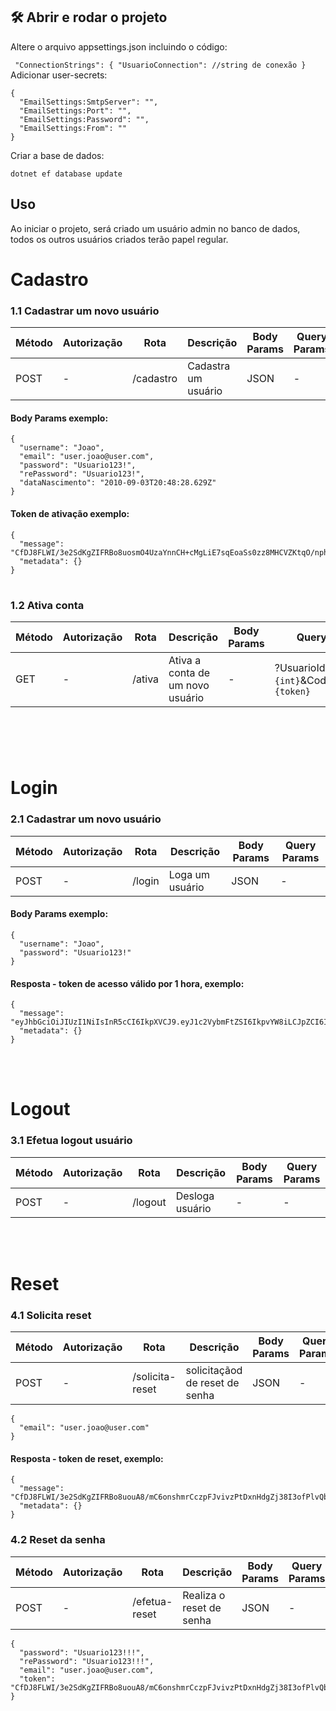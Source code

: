 ## 🛠️ Abrir e rodar o projeto

Altere o arquivo appsettings.json incluindo o código:

` "ConnectionStrings": { "UsuarioConnection": //string de conexão }`
<br>
Adicionar user-secrets:

```
{
  "EmailSettings:SmtpServer": "",
  "EmailSettings:Port": "",
  "EmailSettings:Password": "",
  "EmailSettings:From": ""
}

```

Criar a base de dados:

`dotnet ef database update`

## Uso

Ao iniciar o projeto, será criado um usuário admin no banco de dados, todos os outros usuários criados terão papel regular.

# **Cadastro**

### 1.1 Cadastrar um novo usuário

| Método | Autorização | Rota      | Descrição           | Body Params | Query Params |
| ------ | ----------- | --------- | ------------------- | ----------- | ------------ |
| POST   | -           | /cadastro | Cadastra um usuário | JSON        | -            |

#### Body Params exemplo:

```
{
  "username": "Joao",
  "email": "user.joao@user.com",
  "password": "Usuario123!",
  "rePassword": "Usuario123!",
  "dataNascimento": "2010-09-03T20:48:28.629Z"
}
```

#### Token de ativação exemplo:

```
{
  "message": "CfDJ8FLWI/3e2SdKgZIFRBo8uosmO4UzaYnnCH+cMgLiE7sqEoaSs0zz8MHCVZKtqO/nph504j37rBQy3J0YB22qdCrbkUR/XdMdbGF/Wlx4PE5bALN6TUc3MYoXaqpLGo7/3drIshRT6jBxnMQURt/8SUE7zVsoyV4l2zShb16M548Ocqw0aNYyx2g4r7C2QDyzWfPpApNHUdgTkDYn82GY+Tk=",
  "metadata": {}
}
```

#

### 1.2 Ativa conta

| Método | Autorização | Rota   | Descrição                        | Body Params | Query Params                                |
| ------ | ----------- | ------ | -------------------------------- | ----------- | ------------------------------------------- |
| GET    | -           | /ativa | Ativa a conta de um novo usuário | -           | ?UsuarioId=`{int}`&CodigoAtivacao=`{token}` |

#

<br><br>

# **Login**

### 2.1 Cadastrar um novo usuário

| Método | Autorização | Rota   | Descrição       | Body Params | Query Params |
| ------ | ----------- | ------ | --------------- | ----------- | ------------ |
| POST   | -           | /login | Loga um usuário | JSON        | -            |

#### Body Params exemplo:

```
{
  "username": "Joao",
  "password": "Usuario123!"
}
```

#### Resposta - token de acesso válido por 1 hora, exemplo:

```
{
  "message": "eyJhbGciOiJIUzI1NiIsInR5cCI6IkpXVCJ9.eyJ1c2VybmFtZSI6IkpvYW8iLCJpZCI6IjEwMDAwMyIsImh0dHA6Ly9zY2hlbWFzLm1pY3Jvc29mdC5jb20vd3MvMjAwOC8wNi9pZGVudGl0eS9jbGFpbXMvcm9sZSI6InJlZ3VsYXIiLCJodHRwOi8vc2NoZW1hcy54bWxzb2FwLm9yZy93cy8yMDA1LzA1L2lkZW50aXR5L2NsYWltcy9kYXRlb2ZiaXJ0aCI6IjkvMy8yMDEwIDg6NDg6MjggUE0iLCJleHAiOjE2NjgwMTA0Mzl9.uikZRJZNBhSNMEdzVaFeVvyOf_bMP6HsRPLD053tcyE",
  "metadata": {}
}
```

<br><br>

# **Logout**

### 3.1 Efetua logout usuário

| Método | Autorização | Rota    | Descrição       | Body Params | Query Params |
| ------ | ----------- | ------- | --------------- | ----------- | ------------ |
| POST   | -           | /logout | Desloga usuário | -           | -            |

<br><br>

# **Reset**

### 4.1 Solicita reset

| Método | Autorização | Rota            | Descrição                      | Body Params | Query Params |
| ------ | ----------- | --------------- | ------------------------------ | ----------- | ------------ |
| POST   | -           | /solicita-reset | solicitaçãod de reset de senha | JSON        | -            |

```
{
  "email": "user.joao@user.com"
}
```

#### Resposta - token de reset, exemplo:

```
{
  "message": "CfDJ8FLWI/3e2SdKgZIFRBo8uouA8/mC6onshmrCczpFJvivzPtDxnHdgZj38I3ofPlvQbrKSmmMTA52kjiwltjqFxb0aSSnTDpHkygumojRYnDTxwoY4MlIPtfTB2337ZBk09+GTuhH5kkCrIdSUjfkPEh4j4J8fd0bvjSijEhDEiJyRpPsbmSFdAySimEx/fUC+g==",
  "metadata": {}
}
```

### 4.2 Reset da senha

| Método | Autorização | Rota          | Descrição                | Body Params | Query Params |
| ------ | ----------- | ------------- | ------------------------ | ----------- | ------------ |
| POST   | -           | /efetua-reset | Realiza o reset de senha | JSON        | -            |

```
{
  "password": "Usuario123!!!",
  "rePassword": "Usuario123!!!",
  "email": "user.joao@user.com",
  "token": "CfDJ8FLWI/3e2SdKgZIFRBo8uouA8/mC6onshmrCczpFJvivzPtDxnHdgZj38I3ofPlvQbrKSmmMTA52kjiwltjqFxb0aSSnTDpHkygumojRYnDTxwoY4MlIPtfTB2337ZBk09+GTuhH5kkCrIdSUjfkPEh4j4J8fd0bvjSijEhDEiJyRpPsbmSFdAySimEx/fUC+g=="
}
```
